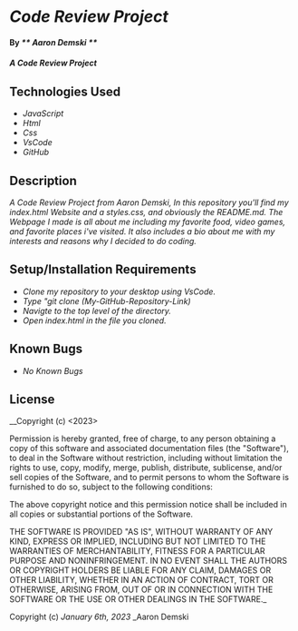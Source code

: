 # _Code Review Project_

#### By _** Aaron Demski **_

#### _A Code Review Project_

## Technologies Used

* _JavaScript_
* _Html_
* _Css_
* _VsCode_
* _GitHub_

## Description

_A Code Review Project from Aaron Demski, In this repository you'll find my index.html Website and a styles.css, and obviously the README.md. The Webpage I made is all about me including my favorite food, video games, and favorite places i've visited. It also includes a bio about me with my interests and reasons why I decided to do coding._

## Setup/Installation Requirements

* _Clone my repository to your desktop using VsCode._
* _Type "git clone (My-GitHub-Repository-Link)_
* _Navigte to the top level of the directory._
* _Open index.html in the file you cloned._

## Known Bugs

* _No Known Bugs_

## License

__Copyright (c) <2023> <Aaron Demski>

Permission is hereby granted, free of charge, to any person obtaining a copy
of this software and associated documentation files (the "Software"), to deal
in the Software without restriction, including without limitation the rights
to use, copy, modify, merge, publish, distribute, sublicense, and/or sell
copies of the Software, and to permit persons to whom the Software is
furnished to do so, subject to the following conditions:

The above copyright notice and this permission notice shall be included in all
copies or substantial portions of the Software.

THE SOFTWARE IS PROVIDED "AS IS", WITHOUT WARRANTY OF ANY KIND, EXPRESS OR
IMPLIED, INCLUDING BUT NOT LIMITED TO THE WARRANTIES OF MERCHANTABILITY,
FITNESS FOR A PARTICULAR PURPOSE AND NONINFRINGEMENT. IN NO EVENT SHALL THE
AUTHORS OR COPYRIGHT HOLDERS BE LIABLE FOR ANY CLAIM, DAMAGES OR OTHER
LIABILITY, WHETHER IN AN ACTION OF CONTRACT, TORT OR OTHERWISE, ARISING FROM,
OUT OF OR IN CONNECTION WITH THE SOFTWARE OR THE USE OR OTHER DEALINGS IN THE
SOFTWARE._

Copyright (c) _January 6th, 2023_ _Aaron Demski